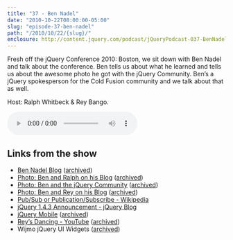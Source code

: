 ```yaml
---
title: "37 - Ben Nadel"
date: "2010-10-22T08:00:00-05:00"
slug: "episode-37-ben-nadel"
path: "/2010/10/22/{slug}/"
enclosure: http://content.jquery.com/podcast/jQueryPodcast-037-BenNadel.mp3
---
```

Fresh off the jQuery Conference 2010: Boston, we sit down with Ben Nadel and talk about the conference.  Ben tells us about what he learned and tells us about the awesome photo he got with the jQuery Community.  Ben’s a jQuery spokesperson for the Cold Fusion community and we talk about that as well.

Host: Ralph Whitbeck &amp; Rey Bango.

<audio src="http://content.jquery.com/podcast/jQueryPodcast-037-BenNadel.mp3" controls=""></audio>

## Links from the show

* [Ben Nadel Blog](http://www.bennadel.com/) ([archived](https://web.archive.org/web/20110626131901/http://www.bennadel.com/))
* [Photo: Ben and Ralph on his Blog](http://www.bennadel.com/index.cfm?site-photo=425) ([archived](https://web.archive.org/web/20111222131636/http://www.bennadel.com/index.cfm?site-photo=425))
* [Photo: Ben and the jQuery Community](http://www.bennadel.com/resources/conferences/jqcon_2010/index.cfm) ([archived](https://web.archive.org/web/20101023162551/http://www.bennadel.com/resources/conferences/jqcon_2010/index.cfm))
* [Photo: Ben and Rey on his Blog](http://www.bennadel.com/index.cfm?site-photo=171) ([archived](https://web.archive.org/web/20111020223822/http://www.bennadel.com/index.cfm?site-photo=171))
* [Pub/Sub or Publication/Subscribe - Wikipedia](http://en.wikipedia.org/wiki/Publish/subscribe)
* [jQuery 1.4.3 Announcement - jQuery Blog](http://blog.jquery.com/2010/10/16/jquery-143-released/)
* [jQuery Mobile](http://jquerymobile.com/) ([archived](https://web.archive.org/web/20110619012457/http://jquerymobile.com/))
* [Rey’s Dancing - YouTube](http://www.youtube.com/watch?v=YAIPCp_BOGU) ([archived](http://web.archive.org/web/20110408224141/http://www.youtube.com/watch?v=YAIPCp_BOGU&feature=youtu.be))
* Wijmo jQuery UI Widgets ([archived](http://web.archive.org/web/20110208092637/http://wijmo.com/))
